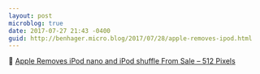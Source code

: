 ```yaml
---
layout: post
microblog: true
date: 2017-07-27 21:43 -0400
guid: http://benhager.micro.blog/2017/07/28/apple-removes-ipod.html
---
```

📱 [Apple Removes iPod nano and iPod shuffle From Sale – 512 Pixels](https://512pixels.net/2017/07/rip-ipod-nano-shuffle/)
